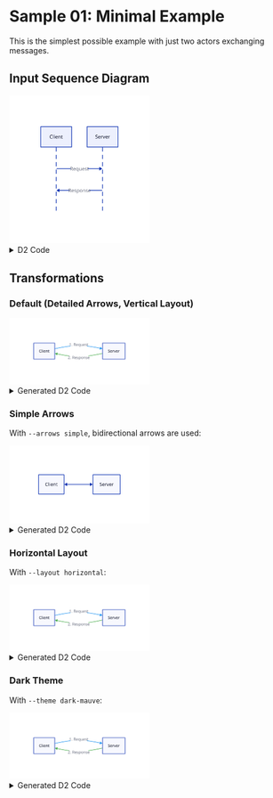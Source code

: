 # Sample 01: Minimal Example

This is the simplest possible example with just two actors exchanging messages.

## Input Sequence Diagram

<img src="build/sequence.svg" width="50%">

<details>
<summary>D2 Code</summary>

```d2
shape: sequence_diagram
client: Client
server: Server

client -> server: Request
server -> client: Response
```
</details>

## Transformations

### Default (Detailed Arrows, Vertical Layout)

<img src="build/boxes-default.svg" width="50%">

<details>
<summary>Generated D2 Code</summary>

```d2
vars: {
  d2-config: {
    theme-id: 0
  }
}

"Client" -> "Server": "1. Request" {
  style.stroke: "#2196f3"
}
"Server" -> "Client": "2. Response" {
  style.stroke: "#4caf50"
  style.stroke-width: 2
}
```
</details>

### Simple Arrows

With `--arrows simple`, bidirectional arrows are used:

<img src="build/boxes-simple.svg" width="50%">

<details>
<summary>Generated D2 Code</summary>

```d2
vars: {
  d2-config: {
    theme-id: 0
  }
}

"Client" <-> "Server"
```
</details>

### Horizontal Layout

With `--layout horizontal`:

<img src="build/boxes-horizontal.svg" width="50%">

<details>
<summary>Generated D2 Code</summary>

```d2
vars: {
  d2-config: {
    theme-id: 0
  }
}

direction: right

"Client" -> "Server": "1. Request" {
  style.stroke: "#2196f3"
}
"Server" -> "Client": "2. Response" {
  style.stroke: "#4caf50"
  style.stroke-width: 2
}
```
</details>

### Dark Theme

With `--theme dark-mauve`:

<img src="build/boxes-dark.svg" width="50%">

<details>
<summary>Generated D2 Code</summary>

```d2
vars: {
  d2-config: {
    theme-id: 0
  }
}

"Client" -> "Server": "1. Request" {
  style.stroke: "#2196f3"
}
"Server" -> "Client": "2. Response" {
  style.stroke: "#4caf50"
  style.stroke-width: 2
}
```
</details>
